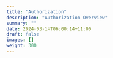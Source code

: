 ```yaml
---
title: "Authorization"
description: "Authorization Overview"
summary: ""
date: 2024-03-14T06:00:14+11:00
draft: false
images: []
weight: 300
---
```


